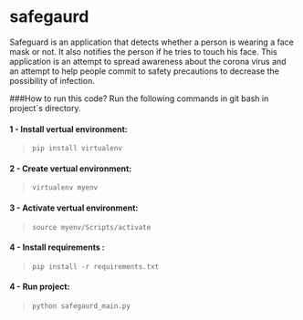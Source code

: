 # safegaurd
Safeguard is an application that detects whether a person is wearing a face mask or not. It also notifies the person if he tries to touch his face. This application is an attempt to spread awareness about the corona virus and an attempt to help people commit to safety precautions to decrease the possibility of infection.

###How to run this code?
Run the following commands in git bash in project`s directory.
#### 1 - Install vertual environment:
> `pip install virtualenv`

#### 2 - Create vertual environment:
> `virtualenv myenv`

#### 3 - Activate vertual environment:
> `source myenv/Scripts/activate`

#### 4 - Install  requirements :
>`pip install -r requirements.txt`

#### 4 - Run project:
> `python safegaurd_main.py`
